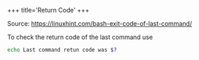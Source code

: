 +++
title='Return Code'
+++

Source: <https://linuxhint.com/bash-exit-code-of-last-command/>

To check the return code of the last command use

```sh
echo Last command retun code was $?
```
